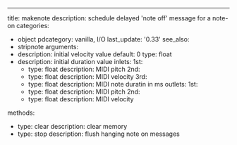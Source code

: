 ---
title: makenote
description: schedule delayed 'note off' message for a note-on
categories:
- object
pdcategory: vanilla,  I/O 
last_update: '0.33'
see_also:
- stripnote
arguments:
- description: initial velocity value 
  default: 0
  type: float
- description: initial duration value 
inlets:
  1st:
  - type: float
    description: MIDI pitch
  2nd:
  - type: float
    description: MIDI velocity
  3rd:
  - type: float
    description: MIDI note duratin in ms
outlets:
  1st:
  - type: float
    description: MIDI pitch
  2nd:
  - type: float
    description: MIDI velocity

methods:
  - type: clear
    description: clear memory
  - type: stop
    description: flush hanging note on messages

